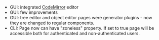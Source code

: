 - GUI: integrated <a href="http://codemirror.net/" target="_blank">CodeMirror</a> editor
- GUI: few improvements
- GUI: tree editor and object editor pages were generator plugins - now they are changed to regular components.
- CLI: Page now can have "zoneless" property. If set to true page will be accessible both for authenticated and non-authenticated users.
